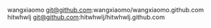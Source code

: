 wangxiaomo git@github.com:wangxiaomo/wangxiaomo.github.com
hitwhwlj   git@github.com:hitwhwlj/hitwhwlj.github.com
